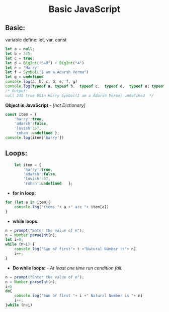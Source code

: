 <h1 align="center"> Basic JavaScript </h1> 

## Basic:

variable define: let, var, const
```js
let a = null;
let b = 345;
let c = true;
let d = BigInt("549") + BigInt("4")
let e = 'Harry'
let f = Symbol("I am a Adarsh Verma")
let g = undefined
console.log(a, b, c, d, e, f, g)
console.log(typeof a, typeof b,  typeof c,  typeof d,  typeof e, typeof f,  typeof g)
/* Output:
null 345 true 553n Harry Symbol(I am a Adarsh Verma) undefined  */
```

**Object is JavaScript** - *[not Dictionary]*
```js
const item = {
    'harry':true,
    'adarsh':false,
    'lovish':67,
    'rohan':undefined };
console.log(item['harry'])
```
## Loops:
```js
    let item = {
        'harry':true,
        'adarsh':false,
        'lovish':67,
        'rohan':undefined   };
```
- **for in loop:**
```js
for (let a in item){
    console.log("items "+ a +" are "+ item[a])
}
```
- **while loops:**
```js
n = prompt("Enter the value of n");
n = Number.parseInt(n);
let i=0;
while (n>i) {
    console.log("Sun of first"+ i +"Natural Number is"+ n)
    i++;
}
```
- **Do while loops:** - *At least one time run condition fail.*
```js
n = prompt("Enter the value of n");
n = Number.parseInt(n);
i=5
do{
    console.log("Sun of first "+ i +" Natural Number is "+ n)
    i++;
}while (n>i)
```